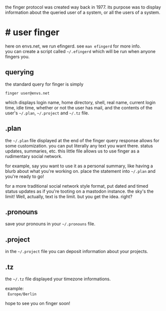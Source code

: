 the finger protocol was created way back in 1977. its purpose was to display information about the queried user of a system, or all the users of a system.

# # user finger

here on envs.net, we run efingerd. see `man efingerd` for more info.<br />
you can create a script called `~/.efingerd` which will be run when anyone fingers you.

## querying
the standard query for finger is simply

`finger user@envs.net`

which displays login name, home directory, shell, real name, current login time, idle time, whether or not the user has mail, and the contents of the user's `~/.plan`, `~/.project` and `~/.tz` file.

## .plan
the `~/.plan` file displayed at the end of the finger query response allows for some customization. you can put literally any text you want there. status updates, summaries, etc. this little file allows us to use finger as a rudimentary social network.

for example, say you want to use it as a personal summary, like having a blurb about what you're working on. place the statement into `~/.plan` and you're ready to go!

for a more traditional social network style format, put dated and timed status updates as if you're tooting on a mastodon instance. the sky's the limit! Well, actually, text is the limit. but you get the idea. right?

## .pronouns
save your pronouns in your `~/.pronouns` file.

## .project
in the `~/.project` file you can deposit information about your projects.

## .tz
the `~/.tz` file displayed your timezone informations.

example:<br />
&nbsp;&nbsp;`Europe/Berlin`

hope to see you on finger soon!
